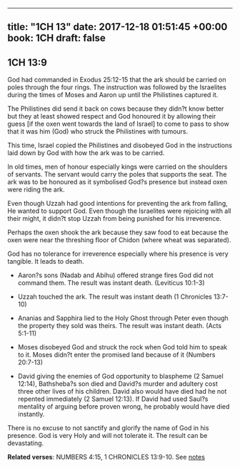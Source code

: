 
---
title: "1CH 13"
date: 2017-12-18 01:51:45 +00:00
book: 1CH
draft: false
---

## 1CH 13:9

God had commanded in Exodus 25:12-15 that the ark should be carried on poles through the four rings. The instruction was followed by the Israelites during the times of Moses and Aaron up until the Philistines captured it.

The Philistines did send it back on cows because they didn?t know better but they at least showed respect and God honoured it by allowing their guess [if the oxen went towards the land of Israel] to come to pass to show that it was him (God) who struck the Philistines with tumours.

This time, Israel copied the Philistines and disobeyed God in the instructions laid down by God with how the ark was to be carried.

In old times, men of honour especially kings were carried on the shoulders of servants. The servant would carry the poles that supports the seat. The ark was to be honoured as it symbolised God?s presence but instead oxen were riding the ark.

Even though Uzzah had good intentions for preventing the ark from falling, He wanted to support God. Even though the Israelites were rejoicing with all their might, it didn?t stop Uzzah from being punished for his irreverence.

Perhaps the oxen shook the ark because they saw food to eat because the oxen were near the threshing floor of Chidon (where wheat was separated).

God has no tolerance for irreverence especially where his presence is very tangible. It leads to death.

- Aaron?s sons (Nadab and Abihu) offered strange fires God did not command them. The result was instant death. (Leviticus 10:1-3)

- Uzzah touched the ark. The result was instant death (1 Chronicles 13:7-10)

- Ananias and Sapphira lied to the Holy Ghost through Peter even though the property they sold was theirs. The result was instant death. (Acts 5:1-11)

- Moses disobeyed God and struck the rock when God told him to speak to it. Moses didn?t enter the promised land because of it (Numbers 20:7-13)

- David giving the enemies of God opportunity to blaspheme (2 Samuel 12:14), Bathsheba?s son died and David?s murder and adultery cost three other lives of his children. David also would have died had he not repented immediately (2 Samuel 12:13). If David had used Saul?s mentality of arguing before proven wrong, he probably would have died instantly.


There is no excuse to not sanctify and glorify  the name of God in his presence. God is very Holy and will not tolerate it. The result can be devastating.

**Related verses**: NUMBERS 4:15, 1 CHRONICLES 13:9-10. See [notes](https://my.bible.com/notes/2792617141588451741)

